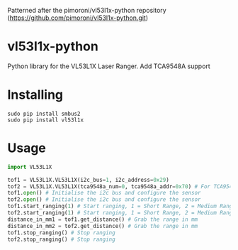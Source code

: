 Patterned after the pimoroni/vl53l1x-python repository (https://github.com/pimoroni/vl53l1x-python.git)
# vl53l1x-python

Python library for the VL53L1X Laser Ranger.
Add TCA9548A support

# Installing

```
sudo pip install smbus2
sudo pip install vl53l1x
```

# Usage

```python
import VL53L1X

tof1 = VL53L1X.VL53L1X(i2c_bus=1, i2c_address=0x29)
tof2 = VL53L1X.VL53L1X(tca9548a_num=0, tca9548a_addr=0x70) # For TCA9548A
tof1.open() # Initialise the i2c bus and configure the sensor
tof2.open() # Initialise the i2c bus and configure the sensor
tof1.start_ranging(1) # Start ranging, 1 = Short Range, 2 = Medium Range, 3 = Long Range
tof2.start_ranging(1) # Start ranging, 1 = Short Range, 2 = Medium Range, 3 = Long Range
distance_in_mm1 = tof1.get_distance() # Grab the range in mm
distance_in_mm2 = tof2.get_distance() # Grab the range in mm
tof1.stop_ranging() # Stop ranging
tof2.stop_ranging() # Stop ranging
```
